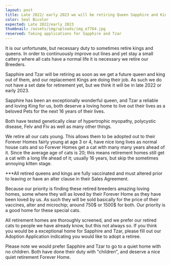 ```yaml
---
layout: post
title: Late 2022/ early 2023 we will be retiring Queen Sapphire and King Tzar
color: Seal Bicolor
expected: Late 2022/early 2023
thumbnail: /assets/img/uploads/img_e7764.jpg
reserved: Taking applications for Sapphire and Tzar
---
```

It is our unfortunate, but necessary duty to sometimes retire kings and queens. In order to continuously improve out lines and yet stay a small cattery where all cats have a normal life it is necessary we retire our Breeders.

Sapphire and Tzar will be retiring as soon as we get a future queen and king out of them, and our replacement Kings are doing their job. As such we do not have a set date for retirement yet, but we think it will be in late 2022 or early 2023. 

Sapphire has been an exceptionally wonderful queen, and Tzar a reliable and loving King for us, both deserve a loving home to live out their lives as a beloved Pets for the next 16 years of their lives. 

Both have tested genetically clear of hypertrophic myopathy, polycystic disease, Felv and Fiv as well as many other things. 

We retire all our cats young. This allows them to be adopted out to their Forever Homes fairly young at age 3 or 4, have nice long lives as normal house cats and so Forever Homes get a cat with many many years ahead of it. Since the average age of cats is 20; this means retirement homes still get a cat with a long life ahead of it; usually 16 years, but skip the sometimes annoying kitten stage.

\*\**All retired queens and kings are fully vaccinated and must altered prior to leaving or have an alter clause in their Sales Agreement. 

Because our priority is finding these retired breeders amazing loving homes, some where they will as loved by their Forever Home as they have been loved by us. As such they will be sold basically for the price of their vaccines, alter and microchip; around 750$ or 1500$ for both.  Our priority is a good home for these special cats. 

All retirement homes are thoroughly screened,  and we prefer our retired cats to people we have already know, but this not always so. If you think you would be a exceptional home for Sapphire and Tzar, please fill out our Adoption Application indicating you would like to adopt a retiree. 

Please note we would prefer Sapphire and Tzar to go to a quiet home with no children. Both have done their duty with "children", and deserve a nice quiet retirement Forever Home.